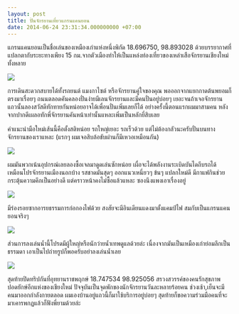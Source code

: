 ```yaml
---
layout: post
title: ปั่นจักรยานเที่ยวแกรนแคนยอน
date: 2014-06-24 23:31:34.000000000 +07:00
---
```

แกรนแคนยอนเป็นชื่อเล่นของเหมืองเก่าแห่งหนึ่งพิกัด 18.696750, 98.893028 ด้วยบรรยากาศที่แปลกตากับระยะทางเพียง 15 กม.จากตัวเมืองทำให้เป็นแหล่งท่องเที่ยวของเหล่าเสือจักรยานเชียงใหม่ทั้งหลาย

![](https://lh5.googleusercontent.com/-VHh3T_AMDwM/U6bQh7_WuvI/AAAAAAAAHQE/Os9gyvqjnDc/w1313-h985-no/IMG_20140622_181236.jpg)

การเดินสะดวกสบายได้ทั้งรถยนต์ แมงกาไซต์ หรือจักรยานคู่ใจของคุณ พอออกจากแยกกาดต้นพยอมก็ตรงมาเรื่อยๆ ถนนตลอดคันคลองปั่นง่ายมีเลนจักรยานและมีคนปั่นอยู่บ่อยๆ เยอะจนถ้าเจอจักรยานแถวนั้นลองสวัสดีทักทายกันหน่อยอาจได้เพื่อนปั่นเพิ่มเลยก็ได้ อย่างครั้งนี้ตอนแรกผมมาสามคน หลังจากปากดีเผลอทักพี่จักรยานคันหน้าเท่านั้นแหละเพิ่มเป็นหลักยี่สิบเลย

คำแนะนำมือใหม่เส้นนี้คือตั้งสติหน่อย รถใหญ่เยอะ รถเร็วด้วย แต่ไม่ต้องกลัวนะครับปั่นบนทางจักรยานของเราแหละ (แรกๆ ผมเจอสิบล้อขับผ่านก็มีเหวอเหมือนกัน)

![](https://lh5.googleusercontent.com/-hCmKmNc5UW8/U6aqFfQWeQI/AAAAAAAAHI8/dcU3ecqV78g/w729-h985-no/IMG_20140622_170325%257E2.jpg)

ผมมันพวกเน้นอุปกรณ์เลยลองซื้อเจลมาดูดเล่นซักหน่อย เผื่อจะได้พลังงานระเบิดบันไดถีบรถได้เหมือนโปรจักรยานเมืองนอกบ้าง รสชาดมันสุดๆ ออกแนวเหนี่ยวๆ ข้นๆ แปลกใหม่ดี มีกาแฟกินช่วยกระตุ้นความคึกเป็นอย่างดี แต่คราวหน้าคงไม่ซื้อแล้วแหละ ซองนึงแพงเอาเรื่องอยู่

![](https://lh6.googleusercontent.com/-IheLasWsdMU/U6bQ1vz2n3I/AAAAAAAAHP0/dRg1I8pJMg4/w1313-h985-no/IMG_20140622_181642.jpg)

มีร่องรอยซากอารยธรรมการก่อกองไฟด้วย สงสัยจะมีอินเดียนแดงมาตั้งแคมป์ไฟ สมกับเป็นแกรนแคนยอนจริงๆ

![](https://lh3.googleusercontent.com/-5LWAlienmww/U6bQzGjFniI/AAAAAAAAHP8/3Y-Qla8o8EU/w1313-h985-no/IMG_20140622_181637.jpg)

ส่วนการลงเล่นน้ำนี้โปรดมีผู้ใหญ่หรือนักว่ายน้ำเทพดูแลด้วยล่ะ เนื่องจากมันเป็นเหมืองเก่าย่อมลึกเป็นธรรมดา เอาเป็นไปถ่ายรูปก็พอครับอย่าลงเล่นน้ำเลย

![](https://lh4.googleusercontent.com/-t7skUn2p9WQ/U6bQ7X7bBrI/AAAAAAAAHMA/LiqKqGRXGdw/w1331-h985-no/IMG_20140622_190715%257E2.jpg)

สุดท้ายปิดทริปกันที่อุทยานราชพฤกษ์ 18.747534 98.925056 สรวงสวรรค์ของคนรักสุขภาพ ปอดยักษ์อีกแห่งของเชียงใหม่ ปัจจุบันเป็นจุดพักของนักจักรยานวันละหลายร้อยคน ช่วงเช้า,เย็นจะมีคนมาออกกำลังกายตลอด ผมเองบ้านอยู่แถวนี้ก็มาใช้บริการอยู่บ่อยๆ สุดท้ายก็ขอความร่วมมือคนที่จะมาเคารพกฏแล้วก็ฟังพี่ยามด้วยล่ะ


